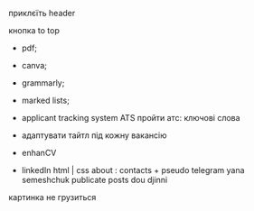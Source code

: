 <!-- //todo  == HEADER ==  -->

приклєїть header

<!-- //todo  == REVIEWS ==  -->

кнопка to top

<!-- //todo  == CV ==  -->

- pdf;
- canva;
- grammarly;
- marked lists;
- applicant tracking system ATS пройти атс: ключові слова
- адаптувати тайтл під кожну вакансію

- enhanCV
- linkedIn html | css about : contacts + pseudo telegram yana semeshchuk
  publicate posts dou djinni

<!-- //todo  == USLUGI ==  -->

картинка не грузиться
